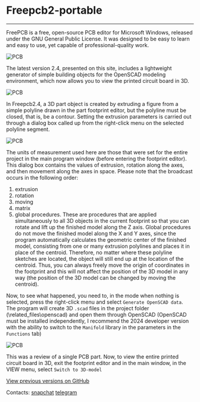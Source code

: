 # Freepcb2-portable

*** 


FreePCB is a free, open-source PCB editor for Microsoft Windows, released under the GNU General Public License. It was designed to be easy to learn and easy to use, yet capable of professional-quality work.

![PCB](https://github.com/Duxah/FreePCB-2/blob/master/pictures/Driver.png)

The latest version 2.4, presented on this site, includes a lightweight generator of simple building objects for the OpenSCAD modeling environment, which now allows you to view the printed circuit board in 3D.

![PCB](https://github.com/Duxah/FreePCB-2/blob/master/pictures/3D.png)

In Freepcb2.4, a 3D part object is created by extruding a figure from a simple polyline drawn in the part footprint editor, but the polyline must be closed, that is, be a contour. Setting the extrusion parameters is carried out through a dialog box called up from the right-click menu on the selected polyline segment.

![PCB](https://github.com/Duxah/FreePCB-2/blob/master/pictures/scad_dlg.png)

The units of measurement used here are those that were set for the entire project in the main program window (before entering the footprint editor). This dialog box contains the values ​​of extrusion, rotation along the axes, and then movement along the axes in space. Please note that the broadcast occurs in the following order:

1) extrusion
2) rotation
3) moving
4) matrix
5) global procedures. These are procedures that are applied simultaneously to all 3D objects in the current footprint so that you can rotate and lift up the finished model along the Z axis. Global procedures do not move the finished model along the X and Y axes, since the program automatically calculates the geometric center of the finished model, consisting from one or many extrusion polylines and places it in place of the centroid. Therefore, no matter where these polyline sketches are located, the object will still end up at the location of the centroid. Thus, you can always freely move the origin of coordinates in the footprint and this will not affect the position of the 3D model in any way (the position of the 3D model can be changed by moving the centroid).

Now, to see what happened, you need to, in the mode when nothing is selected, press the right-click menu and select `Generate OpenSCAD data`. The program will create 3D `.scad` files in the project folder (\related_files\openscad) and open them through OpenSCAD (OpenSCAD must be installed independently, I recommend the 2024 developer version with the ability to switch to the `Manifold` library in the parameters in the `Functions` tab)

![PCB](https://github.com/Duxah/FreePCB-2/blob/master/pictures/scad_1.png)

This was a review of a single PCB part. Now, to view the entire printed circuit board in 3D, exit the footprint editor and in the main window, in the VIEW menu, select `Switch to 3D-model`

[View previous versions on GitHub](https://github.com/Duxah/FreePCB-2)

Contacts: [snapchat](https://www.snapchat.com/add/niconson.com) [telegram](https://www.t.me/niconson) 
